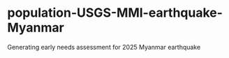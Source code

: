 # population-USGS-MMI-earthquake-Myanmar
Generating early needs assessment for 2025 Myanmar earthquake
